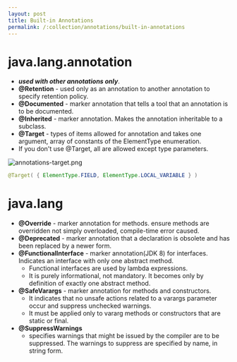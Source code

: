 ```yaml
---
layout: post
title: Built-in Annotations
permalink: /:collection/annotations/built-in-annotations
---
```


# java.lang.annotation
* ***used with other annotations only***.
* **@Retention** - used only as an annotation to another annotation to specify retention policy.
* **@Documented** - marker annotation that tells a tool that an annotation is to be documented. 
* **@Inherited** - marker annotation. Makes the annotation inheritable to a subclass.
* **@Target** - types of items allowed for annotation and takes one argument, array of constants of the ElementType enumeration.
* If you don't use @Target, all are allowed except type parameters.

![annotations-target.png]({{site.cdn}}/java/reflection/annotations-target.png)

```java
@Target( { ElementType.FIELD, ElementType.LOCAL_VARIABLE } )
```

# java.lang
* **@Override** - marker annotation for methods. ensure methods are overridden not simply overloaded, compile-time error caused.
* **@Deprecated** - marker annotation that a declaration is obsolete and has been replaced by a newer form.
* **@FunctionalInterface** - marker annotation(JDK 8) for interfaces. Indicates an interface with only one abstract method. 
    - Functional interfaces are used by lambda expressions.
    - It is purely informational, not mandatory. It becomes only by definition of exactly one abstract method.
* **@SafeVarargs** - marker annotation for methods and constructors. 
	- It indicates that no unsafe actions related to a varargs parameter occur and suppress unchecked warnings.
	- It must be applied only to vararg methods or constructors that are static or final.
* **@SuppressWarnings**
    - specifies warnings that might be issued by the compiler are to be suppressed. The warnings to suppress are specified by name, in string form.
